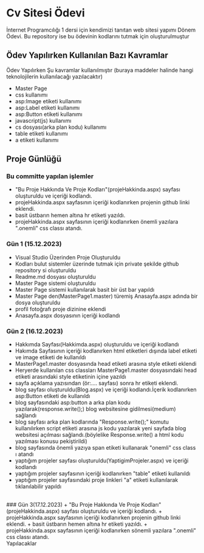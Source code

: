 # Cv Sitesi Ödevi
İnternet Programcılığı 1 dersi için kendimizi tanıtan web sitesi yapımı Dönem Ödevi.
Bu repository ise bu ödevinin kodlarını tutmak için oluşturulmuştur

## Ödev Yapılırken Kullanılan Bazı Kavramlar
Ödev Yapılırken Şu kavramlar kullanılmıştır
(buraya maddeler halinde hangi teknolojilerin kullanılacağı yazılacaktır)
<br>
+ Master Page
+ css kullanımı
+ asp:Image etiketi kullanımı
+ asp:Label etiketi kullanımı
+ asp:Button etiketi kullanımı
+ javascript(js) kullanımı
+ cs dosyası(arka plan kodu) kullanımı
+ table etiketi kullanımı
+ a etiketi kullanımı
## Proje Günlüğü

### Bu committe yapılan işlemler
+ "Bu Proje Hakkında Ve Proje Kodları"(projeHakkinda.aspx) sayfası oluşturuldu ve içeriği kodlandı.
+ projeHakkinda.aspx sayfasının içeriği kodlanırken projenin github linki eklendi.
+ basit üstbarın hemen altına hr etiketi yazıldı.
+ projeHakkinda.aspx sayfasının içeriği kodlanırken önemli yazılara ".onemli" css classı atandı.

### Gün 1 (15.12.2023)
+ Visual Studio Üzerinden Proje Oluşturuldu
+ Kodları bulut sistemler üzerinde tutmak için private şekilde github repository si oluşturuldu
+ Readme.md dosyası oluşturuldu
+ Master Page sistemi oluşturuldu
+ Master Page sistemi kullanılarak basit bir üst bar yapıldı
+ Master Page den(MasterPage1.master) türemiş Anasayfa.aspx adında bir dosya oluşturuldu
+ profil fotoğrafı proje dizinine eklendi
+ Anasayfa.aspx dosyasının içeriği kodlandı
### Gün 2 (16.12.2023)
+ Hakkımda Sayfası(Hakkimda.aspx) oluşturuldu ve içeriği kodlandı
+ Hakımda Sayfasının içeriği kodlanırken html etiketleri dışında label etiketi ve image etiketi de kullanıldı
+ MasterPage1.master dosyasında head etiketi arasına style etiketi eklendi
+ Heryerde kullanılan css classları MasterPage1.master dosyasındaki head etiketi arasındaki style etiketinin içine yazıldı
+ sayfa açıklama yazısından (ör:.... sayfası) sonra hr etiketi eklendi.
+ blog sayfası oluşturuldu(Blog.aspx) ve içeriği kodlandı.İçerik kodlanırken asp:Button etiketi de kullanıldı
+ blog sayfasındaki asp:button a arka plan kodu yazılarak(response.write();) blog websitesine gidilmesi(medium) sağlandı
+ blog sayfası arka plan kodlarında "Response.write();" komutu kullanılırken script etiketi arasına js kodu yazılarak yeni sayfada blog websitesi açılması sağlandı.(böylelike Response.write() a html kodu yazılması konusu pekiştirildi)
+ blog sayfasında önemli yazıya span etiketi kullanarak "onemli" css class ı atandı
+ yaptığım projeler sayfası oluşturuldu(YaptigimProjeler.aspx) ve içeriği kodlandı
+ yaptığım projeler sayfasının içeriği kodlanırken "table" etiketi kullanıldı
+ yaptığım projeler sayfasındaki proje linkleri "a" etiketi kullanılarak tıklanılabilir yapıldı
<br />
### Gün 3(17.12.2023)
+ "Bu Proje Hakkında Ve Proje Kodları"(projeHakkinda.aspx) sayfası oluşturuldu ve içeriği kodlandı.
+ projeHakkinda.aspx sayfasının içeriği kodlanırken projenin github linki eklendi.
+ basit üstbarın hemen altına hr etiketi yazıldı.
+ projeHakkinda.aspx sayfasının içeriği kodlanırken sönemli yazılara ".onemli" css classı atandı.		
<br>
Yapılacaklar